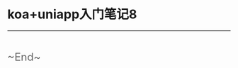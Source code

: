 # koa+uniapp入门笔记8
<ClientOnly>
  <Valine></Valine>
</ClientOnly>



---
<br />

<font color="#666" size="5">\~End~</font>